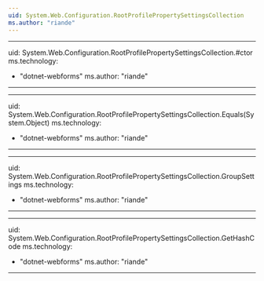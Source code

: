 ```yaml
---
uid: System.Web.Configuration.RootProfilePropertySettingsCollection
ms.author: "riande"
---
```


---
uid: System.Web.Configuration.RootProfilePropertySettingsCollection.#ctor
ms.technology: 
  - "dotnet-webforms"
ms.author: "riande"
---

---
uid: System.Web.Configuration.RootProfilePropertySettingsCollection.Equals(System.Object)
ms.technology: 
  - "dotnet-webforms"
ms.author: "riande"
---

---
uid: System.Web.Configuration.RootProfilePropertySettingsCollection.GroupSettings
ms.technology: 
  - "dotnet-webforms"
ms.author: "riande"
---

---
uid: System.Web.Configuration.RootProfilePropertySettingsCollection.GetHashCode
ms.technology: 
  - "dotnet-webforms"
ms.author: "riande"
---
